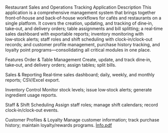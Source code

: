 Restaurant Sales and Operations Tracking Application
Description
This application is a comprehensive management system that brings together front‑of‑house and back‑of‑house workflows for cafés and restaurants on a single platform. It covers the creation, updating, and tracking of dine‑in, take‑out, and delivery orders; table assignments and bill splitting; a real‑time sales dashboard with exportable reports; inventory monitoring with low‑stock alerts; staff roles and shift scheduling with clock‑in/clock‑out records; and customer profile management, purchase history tracking, and loyalty point programs—consolidating all critical modules in one place.

Features
Order & Table Management
Create, update, and track dine‑in, take‑out, and delivery orders; assign tables; split bills.

Sales & Reporting
Real‑time sales dashboard; daily, weekly, and monthly reports; CSV/Excel export.

Inventory Control
Monitor stock levels; issue low‑stock alerts; generate ingredient usage reports.

Staff & Shift Scheduling
Assign staff roles; manage shift calendars; record clock‑in/clock‑out events.

Customer Profiles & Loyalty
Manage customer information; track purchase history; maintain loyalty/rewards programs.
[İnfo.pdf](https://github.com/user-attachments/files/21419071/Info.pdf)

